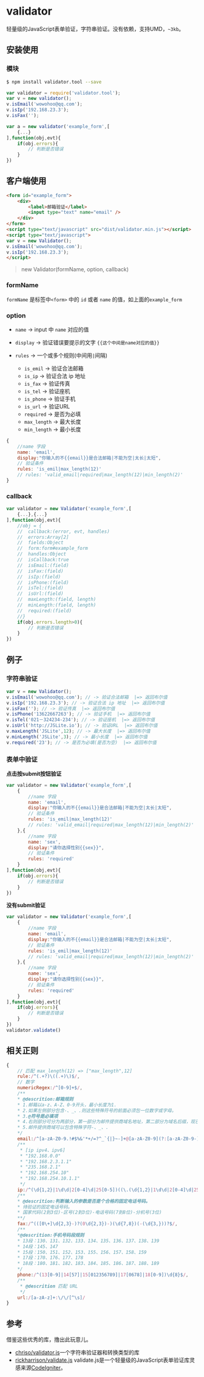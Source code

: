 # validator

轻量级的JavaScript表单验证，字符串验证。没有依赖，支持UMD，`~3kb`。

## 安装使用

### 模块

```bash
$ npm install validator.tool --save
```

```js
var validator = require('validator.tool');
var v = new validator();
v.isEmail('wowohoo@qq.com');
v.isIp('192.168.23.3');
v.isFax('');

var a = new validator('example_form',[
    {...}
],function(obj,evt){
    if(obj.errors){
        // 判断是否错误
    }
})
```



## 客户端使用

```html 
<form id="example_form">
    <div>
        <label>邮箱验证</label>
        <input type="text" name="email" />
    </div>
</form>
<script type="text/javascript" src="dist/validator.min.js"></script>
<script type="text/javascript">
var v = new Validator();
v.isEmail('wowohoo@qq.com');
v.isIp('192.168.23.3');
</script>
```

> new Validator(formName, option, callback)


### formName

`formName` 是标签中`<form>` 中的 `id` 或者 `name` 的值，如上面的`example_form`

### option

- `name` -> input 中 `name` 对应的值
- `display` -> 验证错误要提示的文字 `{{这个中间是name对应的值}}` 
- `rules` -> 一个或多个规则(中间用`|`间隔)

    - `is_emil` -> 验证合法邮箱
    - `is_ip` -> 验证合法 ip 地址
    - `is_fax` -> 验证传真
    - `is_tel` -> 验证座机
    - `is_phone` -> 验证手机
    - `is_url` -> 验证URL
    - `required` -> 是否为必填
    - `max_length` -> 最大长度
    - `min_length` -> 最小长度

```js 
{
    //name 字段
    name: 'email',
    display:"你输入的不{{email}}是合法邮箱|不能为空|太长|太短",
    // 验证条件
    rules: 'is_emil|max_length(12)'
    // rules: 'valid_email|required|max_length(12)|min_length(2)'
}
```

### callback

```js 
var validator = new Validator('example_form',[
    {...},{...}
],function(obj,evt){
    //obj = {
    //  callback:(error, evt, handles)
    //  errors:Array[2]
    //  fields:Object
    //  form:form#example_form
    //  handles:Object
    //  isCallback:true
    //  isEmail:(field)
    //  isFax:(field)
    //  isIp:(field)
    //  isPhone:(field)
    //  isTel:(field)
    //  isUrl:(field)
    //  maxLength:(field, length)
    //  minLength:(field, length)
    //  required:(field)
    //} 
    if(obj.errors.length>0){
        // 判断是否错误
    }
})
```

## 例子

### 字符串验证 

```js
var v = new Validator();
v.isEmail('wowohoo@qq.com'); // -> 验证合法邮箱  |=> 返回布尔值
v.isIp('192.168.23.3'); // -> 验证合法 ip 地址  |=> 返回布尔值
v.isFax(''); // -> 验证传真  |=> 返回布尔值
v.isPhone('13622667263'); // -> 验证手机  |=> 返回布尔值
v.isTel('021－324234-234'); // -> 验证座机  |=> 返回布尔值
v.isUrl('http://JSLite.io'); // -> 验证URL  |=> 返回布尔值
v.maxLength('JSLite',12); // -> 最大长度  |=> 返回布尔值
v.minLength('JSLite',3); // -> 最小长度  |=> 返回布尔值
v.required('23'); // -> 是否为必填(是否为空)  |=> 返回布尔值
```

### 表单中验证

**点击按submit按钮验证** 

```js 
var validator = new Validator('example_form',[
    {
        //name 字段
        name: 'email',
        display:"你输入的不{{email}}是合法邮箱|不能为空|太长|太短",
        // 验证条件
        rules: 'is_emil|max_length(12)'
        // rules: 'valid_email|required|max_length(12)|min_length(2)'
    },{
        //name 字段
        name: 'sex',
        display:"请你选择性别{{sex}}",
        // 验证条件
        rules: 'required'
    }
],function(obj,evt){
    if(obj.errors){
        // 判断是否错误
    }
})
```

**没有submit验证**

```js 
var validator = new Validator('example_form',[
    {
        //name 字段
        name: 'email',
        display:"你输入的不{{email}}是合法邮箱|不能为空|太长|太短",
        // 验证条件
        rules: 'is_emil|max_length(12)'
        // rules: 'valid_email|required|max_length(12)|min_length(2)'
    },{
        //name 字段
        name: 'sex',
        display:"请你选择性别{{sex}}",
        // 验证条件
        rules: 'required'
    }
],function(obj,evt){
    if(obj.errors){
        // 判断是否错误
    }
})
validator.validate()
```


## 相关正则

```js 
{
    // 匹配 max_length(12) => ["max_length",12]
    rule:/^(.+?)\((.+)\)$/,
    // 数字
    numericRegex:/^[0-9]+$/,
    /**
    * @descrition:邮箱规则
    * 1.邮箱以a-z、A-Z、0-9开头，最小长度为1.
    * 2.如果左侧部分包含-、_、.则这些特殊符号的前面必须包一位数字或字母。
    * 3.@符号是必填项
    * 4.右则部分可分为两部分，第一部分为邮件提供商域名地址，第二部分为域名后缀，现已知的最短为2位。最长的为6为。
    * 5.邮件提供商域可以包含特殊字符-、_、.
    */
    email:/^[a-zA-Z0-9.!#$%&'*+/=?^_`{|}~-]+@[a-zA-Z0-9](?:[a-zA-Z0-9-]{0,61}[a-zA-Z0-9])?(?:\.[a-zA-Z0-9](?:[a-zA-Z0-9-]{0,61}[a-zA-Z0-9])?)*$/,
    /**
     * [ip ipv4、ipv6]
     * "192.168.0.0"
     * "192.168.2.3.1.1"
     * "235.168.2.1"
     * "192.168.254.10"
     * "192.168.254.10.1.1"
     */
    ip:/^(\d{1,2}|1\d\d|2[0-4]\d|25[0-5])((\.(\d{1,2}|1\d\d|2[0-4]\d|25[0-5])){3}|(\.(\d{1,2}|1\d\d|2[0-4]\d|25[0-5])){5})$/,
    /**
    * @descrition:判断输入的参数是否是个合格的固定电话号码。
    * 待验证的固定电话号码。
    * 国家代码(2到3位)-区号(2到3位)-电话号码(7到8位)-分机号(3位)
    **/
    fax:/^(([0\+]\d{2,3}-)?(0\d{2,3})-)(\d{7,8})(-(\d{3,}))?$/,
    /**
    *@descrition:手机号码段规则
    * 13段：130、131、132、133、134、135、136、137、138、139
    * 14段：145、147
    * 15段：150、151、152、153、155、156、157、158、159
    * 17段：170、176、177、178
    * 18段：180、181、182、183、184、185、186、187、188、189
    */
    phone:/^(13[0-9]|14[57]|15[012356789]|17[0678]|18[0-9])\d{8}$/,
    /**
     * @descrition 匹配 URL
     */
    url:/[a-zA-z]+:\/\/[^\s]/
}
```


## 参考

借鉴这些优秀的库，撸出此玩意儿。

- [chriso/validator.js](https://github.com/chriso/validator.js)一个字符串验证器和转换类型的库
- [rickharrison/validate.js](https://github.com/rickharrison/validate.js) validate.js是一个轻量级的JavaScript表单验证库灵感来源[CodeIgniter](http://codeigniter.org.cn/user_guide/libraries/form_validation.html)。